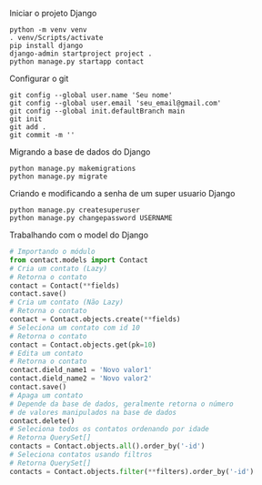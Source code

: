 Iniciar o projeto Django

```
python -m venv venv
. venv/Scripts/activate
pip install django
django-admin startproject project .
python manage.py startapp contact
```

Configurar o git

```
git config --global user.name 'Seu nome'
git config --global user.email 'seu_email@gmail.com'
git config --global init.defaultBranch main
git init
git add .
git commit -m ''
```



Migrando a base de dados do Django
```
python manage.py makemigrations
python manage.py migrate
```



Criando e modificando a senha de um super usuario Django
```
python manage.py createsuperuser
python manage.py changepassword USERNAME
```



Trabalhando com o model do Django
``` python
# Importando o módulo
from contact.models import Contact
# Cria um contato (Lazy)
# Retorna o contato
contact = Contact(**fields)
contact.save()
# Cria um contato (Não Lazy)
# Retorna o contato
contact = Contact.objects.create(**fields)
# Seleciona um contato com id 10
# Retorna o contato
contact = Contact.objects.get(pk=10) 
# Edita um contato
# Retorna o contato
contact.dield_name1 = 'Novo valor1'
contact.dield_name2 = 'Novo valor2'
contact.save()
# Apaga um contato
# Depende da base de dados, geralmente retorna o número
# de valores manipulados na base de dados
contact.delete()
# Seleciona todos os contatos ordenando por idade
# Retorna QuerySet[]
contacts = Contact.objects.all().order_by('-id')
# Seleciona contatos usando filtros
# Retorna QuerySet[]
contacts = Contact.objects.filter(**filters).order_by('-id')
```